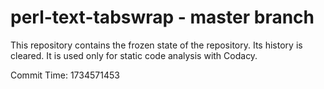# perl-text-tabswrap - master branch

This repository contains the frozen state of the repository.
Its history is cleared. It is used only for static code
analysis with Codacy.

Commit Time: 1734571453